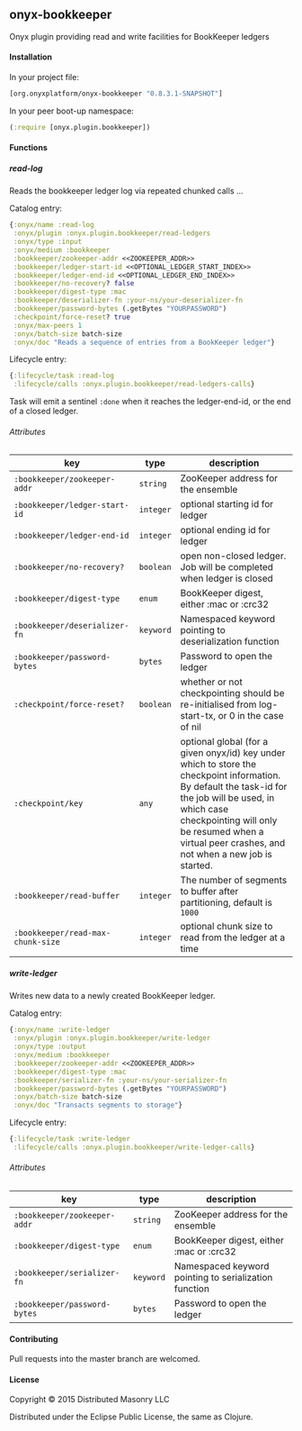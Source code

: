 ## onyx-bookkeeper

Onyx plugin providing read and write facilities for BookKeeper ledgers

#### Installation 

In your project file:

```clojure
[org.onyxplatform/onyx-bookkeeper "0.8.3.1-SNAPSHOT"]
```
In your peer boot-up namespace:

```clojure
(:require [onyx.plugin.bookkeeper])
```

#### Functions

##### read-log

Reads the bookkeeper ledger log via repeated chunked calls ...

Catalog entry:

```clojure
{:onyx/name :read-log
 :onyx/plugin :onyx.plugin.bookkeeper/read-ledgers
 :onyx/type :input
 :onyx/medium :bookkeeper
 :bookkeeper/zookeeper-addr <<ZOOKEEPER_ADDR>>
 :bookkeeper/ledger-start-id <<OPTIONAL_LEDGER_START_INDEX>>
 :bookkeeper/ledger-end-id <<OPTIONAL_LEDGER_END_INDEX>>
 :bookkeeper/no-recovery? false
 :bookkeeper/digest-type :mac
 :bookkeeper/deserializer-fn :your-ns/your-deserializer-fn
 :bookkeeper/password-bytes (.getBytes "YOURPASSWORD")
 :checkpoint/force-reset? true
 :onyx/max-peers 1
 :onyx/batch-size batch-size
 :onyx/doc "Reads a sequence of entries from a BookKeeper ledger"}
```

Lifecycle entry:

```clojure
{:lifecycle/task :read-log
 :lifecycle/calls :onyx.plugin.bookkeeper/read-ledgers-calls}
```

Task will emit a sentinel `:done` when it reaches the ledger-end-id, or the end of a closed ledger.

###### Attributes

| key                          | type      | description
|------------------------------|-----------|------------
|`:bookkeeper/zookeeper-addr`  | `string`  | ZooKeeper address for the ensemble
|`:bookkeeper/ledger-start-id` | `integer` | optional starting id for ledger
|`:bookkeeper/ledger-end-id`   | `integer` | optional ending id for ledger
|`:bookkeeper/no-recovery?`    | `boolean` | open non-closed ledger. Job will be completed when ledger is closed
|`:bookkeeper/digest-type`     | `enum`    | BookKeeper digest, either :mac or :crc32
|`:bookkeeper/deserializer-fn` | `keyword` | Namespaced keyword pointing to deserialization function
|`:bookkeeper/password-bytes`  | `bytes`   | Password to open the ledger
|`:checkpoint/force-reset?`    | `boolean` | whether or not checkpointing should be re-initialised from log-start-tx, or 0 in the case of nil
|`:checkpoint/key`             | `any`     | optional global (for a given onyx/id) key under which to store the checkpoint information. By default the task-id for the job will be used, in which case checkpointing will only be resumed when a virtual peer crashes, and not when a new job is started.
|`:bookkeeper/read-buffer`     | `integer` | The number of segments to buffer after partitioning, default is `1000`
|`:bookkeeper/read-max-chunk-size` | `integer` | optional chunk size to read from the ledger at a time

##### write-ledger

Writes new data to a newly created BookKeeper ledger. 

Catalog entry:

```clojure
{:onyx/name :write-ledger
 :onyx/plugin :onyx.plugin.bookkeeper/write-ledger
 :onyx/type :output
 :onyx/medium :bookkeeper
 :bookkeeper/zookeeper-addr <<ZOOKEEPER_ADDR>>
 :bookkeeper/digest-type :mac
 :bookkeeper/serializer-fn :your-ns/your-serializer-fn
 :bookkeeper/password-bytes (.getBytes "YOURPASSWORD")
 :onyx/batch-size batch-size
 :onyx/doc "Transacts segments to storage"}
```

Lifecycle entry:

```clojure
{:lifecycle/task :write-ledger
 :lifecycle/calls :onyx.plugin.bookkeeper/write-ledger-calls}
```

###### Attributes

| key                          | type      | description
|------------------------------|-----------|------------
|`:bookkeeper/zookeeper-addr`  | `string`  | ZooKeeper address for the ensemble
|`:bookkeeper/digest-type`     | `enum`    | BookKeeper digest, either :mac or :crc32
|`:bookkeeper/serializer-fn`   | `keyword` | Namespaced keyword pointing to serialization function
|`:bookkeeper/password-bytes`  | `bytes`   | Password to open the ledger

#### Contributing

Pull requests into the master branch are welcomed.

#### License

Copyright © 2015 Distributed Masonry LLC

Distributed under the Eclipse Public License, the same as Clojure.
